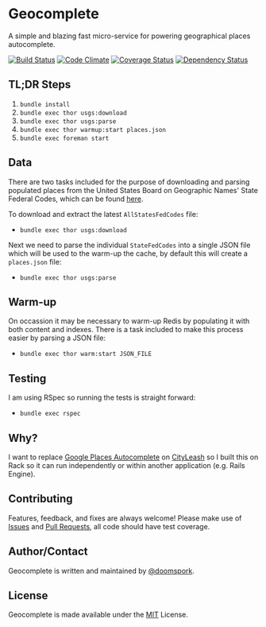 # Geocomplete

A simple and blazing fast micro-service for powering geographical places autocomplete.

[![Build Status](https://travis-ci.org/doomspork/geocomplete.svg?branch=master)](https://travis-ci.org/doomspork/geocomplete) [![Code Climate](https://codeclimate.com/github/doomspork/geocomplete.png)](https://codeclimate.com/github/doomspork/geocomplete) [![Coverage Status](https://coveralls.io/repos/doomspork/geocomplete/badge.png)](https://coveralls.io/r/doomspork/geocomplete) [![Dependency Status](https://gemnasium.com/doomspork/geocomplete.svg)](https://gemnasium.com/doomspork/geocomplete)

## TL;DR Steps

1. `bundle install`
2. `bundle exec thor usgs:download`
3. `bundle exec thor usgs:parse`
4. `bundle exec thor warmup:start places.json`
5. `bundle exec foreman start`

## Data

There are two tasks included for the purpose of downloading and parsing populated places from the United States Board on Geographic Names' State Federal Codes, which can be found [here](http://geonames.usgs.gov/domestic/download_data.htm).

To download and extract the latest `AllStatesFedCodes` file:

+ `bundle exec thor usgs:download`

Next we need to parse the individual `StateFedCodes` into a single JSON file which will be used to the warm-up the cache, by default this will create a `places.json` file:

+ `bundle exec thor usgs:parse`

## Warm-up

On occassion it may be necessary to warm-up Redis by populating it with both content and indexes.  There is a task included to make this process easier by parsing a JSON file:

+ `bundle exec thor warm:start JSON_FILE`

## Testing

I am using RSpec so running the tests is straight forward:

+ `bundle exec rspec`

## Why?

I want to replace [Google Places Autocomplete](https://developers.google.com/places/documentation/autocomplete) on [CityLeash](http://www.cityleash.com) so I built this on Rack so it can run independently or within another application (e.g. Rails Engine).

## Contributing

Features, feedback, and fixes are always welcome!  Please make use of [Issues](https://github.com/doomspork/geocomplete/issues) and [Pull Requests](https://github.com/doomspork/geocomplete/pulls), all code should have test coverage.

## Author/Contact

Geocomplete is written and maintained by [@doomspork](github.com/doomspork).

## License

Geocomplete is made available under the [MIT](http://opensource.org/licenses/MIT) License.
